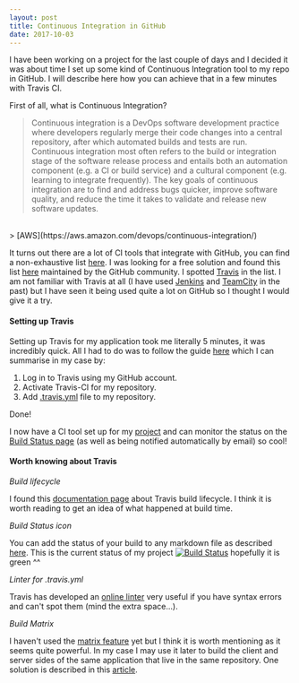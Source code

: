 ```yaml
---
layout: post
title: Continuous Integration in GitHub
date: 2017-10-03
---
```


I have been working on a project for the last couple of days and I decided it was about time I set up some kind of Continuous Integration tool to my repo in GitHub. I will describe here how you can achieve that in a few minutes with Travis CI.

First of all, what is Continuous Integration?

> Continuous integration is a DevOps software development practice where developers regularly merge their code changes into a central repository, after which automated builds and tests are run. Continuous integration most often refers to the build or integration stage of the software release process and entails both an automation component (e.g. a CI or build service) and a cultural component (e.g. learning to integrate frequently). The key goals of continuous integration are to find and address bugs quicker, improve software quality, and reduce the time it takes to validate and release new software updates.
<br />
> [AWS](https://aws.amazon.com/devops/continuous-integration/)


It turns out there are a lot of CI tools that integrate with GitHub, you can find a non-exhaustive list [here](https://github.com/marketplace/category/continuous-integration). I was looking for a free solution and found this list [here](https://github.com/ligurio/Continuous-Integration-services/blob/master/continuous-integration-services-list.md) maintained by the GitHub community. I spotted [Travis](https://travis-ci.org) in the list. I am not familiar with Travis at all (I have used [Jenkins](https://jenkins.io/) and [TeamCity](https://www.jetbrains.com/teamcity/) in the past) but I have seen it being used quite a lot on GitHub so I thought I would give it a try.

#### Setting up Travis

Setting up Travis for my application took me literally 5 minutes, it was incredibly quick. All I had to do was to follow the guide [here](https://docs.travis-ci.com/user/getting-started/) which I can summarise in my case by:

1. Log in to Travis using my GitHub account.
2. Activate Travis-CI for my repository.
3. Add [.travis.yml](https://github.com/caroleolivier/minimal-react-starter/blob/v3.0.0/.travis.yml) file to my repository.

Done!

I now have a CI tool set up for my [project](https://github.com/caroleolivier/minimal-react-starter/tree/v3.0.0) and can monitor the status on the [Build Status page](https://travis-ci.org/caroleolivier/minimal-react-starter) (as well as being notified automatically by email) so cool!


#### Worth knowing about Travis

_Build lifecycle_

I found this [documentation page](https://docs.travis-ci.com/user/customizing-the-build#The-Build-Lifecycle) about Travis build lifecycle. I think it is worth reading to get an idea of what happened at build time.

_Build Status icon_

You can add the status of your build to any markdown file as described [here](https://docs.travis-ci.com/user/status-images/). This is the current status of my project [![Build Status](https://travis-ci.org/caroleolivier/minimal-react-starter.svg?branch=master)](https://travis-ci.org/caroleolivier/minimal-react-starter) hopefully it is green ^^

_Linter for .travis.yml_

Travis has developed an [online linter](http://lint.travis-ci.org/) very useful if you have syntax errors and can't spot them (mind the extra space...).

_Build Matrix_

I haven't used the [matrix feature](https://docs.travis-ci.com/user/customizing-the-build/#Build-Matrix) yet but I think it is worth mentioning as it seems quite powerful. In my case I may use it later to build the client and server sides of the same application that live in the same repository. One solution is described in this [article](https://lord.io/blog/2014/travis-multiple-subdirs/).
